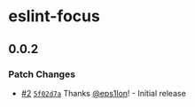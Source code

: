 # eslint-focus

## 0.0.2

### Patch Changes

- [#2](https://github.com/eps1lon/eslint-focus/pull/2) [`5f02d7a`](https://github.com/eps1lon/eslint-focus/commit/5f02d7a3dad4c21a79a79291647653b8edd30754) Thanks [@eps1lon](https://github.com/eps1lon)! - Initial release
